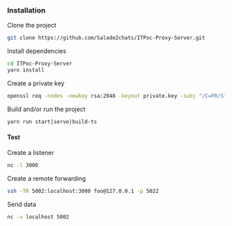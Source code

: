 ### Installation

Clone the project

```sh
git clone https://github.com/Salade2chats/ITPoc-Proxy-Server.git
```

Install dependencies

```sh
cd ITPoc-Proxy-Server
yarn install
```

Create a private key

```sh
openssl req -nodes -newkey rsa:2048 -keyout private.key -subj "/C=FR/ST=Val d'Oise/L=Franconville/O=Salade2chats/OU=IT Department/CN=itpoc.io"
```

Build and/or run the project

```sh
yarn run start|serve|build-ts
```

#### Test

Create a listener

```sh
nc -l 3000
```

Create a remote forwarding

```sh
ssh -TR 5002:localhost:3000 foo@127.0.0.1 -p 5022
```

Send data

```sh
nc -v localhost 5002
```
